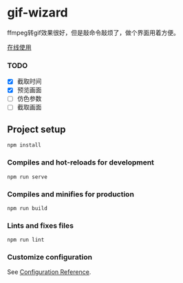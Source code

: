 # gif-wizard
ffmpeg转gif效果很好，但是敲命令敲烦了，做个界面用着方便。

[在线使用](https://flaribbit.github.io/gif-wizard)

### TODO
- [x] 截取时间
- [x] 预览画面
- [ ] 仿色参数
- [ ] 截取画面

## Project setup
```
npm install
```

### Compiles and hot-reloads for development
```
npm run serve
```

### Compiles and minifies for production
```
npm run build
```

### Lints and fixes files
```
npm run lint
```

### Customize configuration
See [Configuration Reference](https://cli.vuejs.org/config/).
